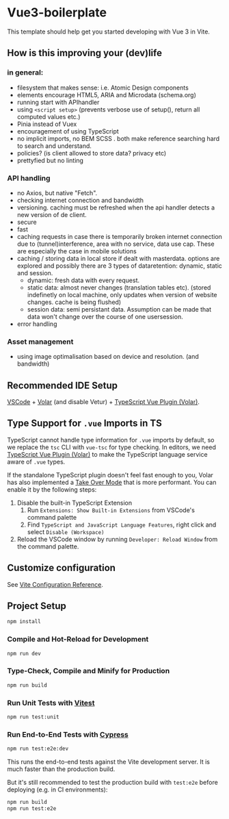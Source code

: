 # Vue3-boilerplate

This template should help get you started developing with Vue 3 in Vite.

## How is this improving your (dev)life ##

### in general: ###
- filesystem that makes sense: i.e. Atomic Design components
- elements encourage HTML5, ARIA and Microdata (schema.org)
- running start with APIhandler
- using ```<script setup>``` (prevents verbose use of setup(), return all computed values etc.)
- Pinia instead of Vuex
- encouragement of using TypeScript
- no implicit imports, no BEM SCSS . both make reference searching hard to search and understand.
- policies? (is client allowed to store data? privacy etc)
- prettyfied but no linting

### API handling ###
- no Axios, but native "Fetch".
- checking internet connection and bandwidth
- versioning. caching must be refreshed when the api handler detects a new version of de client.
- secure
- fast
- caching requests in case there is temporarily broken internet connection due to (tunnel)interference, area with no service, data use cap. These are especially the case in mobile solutions
- caching / storing data in local store if dealt with masterdata. options are explored and possibly there are 3 types of dataretention: dynamic, static and session.
    - dynamic: fresh data with every request.
    - static data: almost never changes (translation tables etc). (stored indefinetly on local machine, only updates when version of website changes. cache is being flushed)
    - session data: semi persistant data. Assumption can be made that data won't change over the course of one usersession.
- error handling

### Asset management ###
- using image optimalisation based on device and resolution. (and bandwidth)



## Recommended IDE Setup

[VSCode](https://code.visualstudio.com/) + [Volar](https://marketplace.visualstudio.com/items?itemName=Vue.volar) (and disable Vetur) + [TypeScript Vue Plugin (Volar)](https://marketplace.visualstudio.com/items?itemName=Vue.vscode-typescript-vue-plugin).

## Type Support for `.vue` Imports in TS

TypeScript cannot handle type information for `.vue` imports by default, so we replace the `tsc` CLI with `vue-tsc` for type checking. In editors, we need [TypeScript Vue Plugin (Volar)](https://marketplace.visualstudio.com/items?itemName=Vue.vscode-typescript-vue-plugin) to make the TypeScript language service aware of `.vue` types.

If the standalone TypeScript plugin doesn't feel fast enough to you, Volar has also implemented a [Take Over Mode](https://github.com/johnsoncodehk/volar/discussions/471#discussioncomment-1361669) that is more performant. You can enable it by the following steps:

1. Disable the built-in TypeScript Extension
    1) Run `Extensions: Show Built-in Extensions` from VSCode's command palette
    2) Find `TypeScript and JavaScript Language Features`, right click and select `Disable (Workspace)`
2. Reload the VSCode window by running `Developer: Reload Window` from the command palette.

## Customize configuration

See [Vite Configuration Reference](https://vitejs.dev/config/).

## Project Setup

```sh
npm install
```

### Compile and Hot-Reload for Development

```sh
npm run dev
```

### Type-Check, Compile and Minify for Production

```sh
npm run build
```

### Run Unit Tests with [Vitest](https://vitest.dev/)

```sh
npm run test:unit
```

### Run End-to-End Tests with [Cypress](https://www.cypress.io/)

```sh
npm run test:e2e:dev
```

This runs the end-to-end tests against the Vite development server.
It is much faster than the production build.

But it's still recommended to test the production build with `test:e2e` before deploying (e.g. in CI environments):

```sh
npm run build
npm run test:e2e
```
